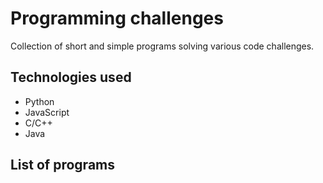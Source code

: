# Programming challenges

Collection of short and simple programs solving various code challenges.

## Technologies used

- Python
- JavaScript
- C/C++
- Java

## List of programs
